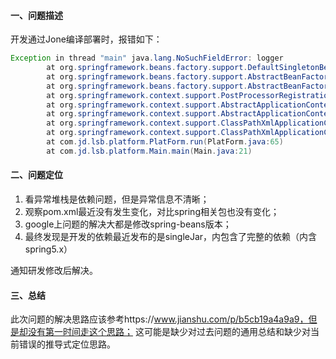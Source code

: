 #### 一、问题描述
开发通过Jone编译部署时，报错如下：
```java
Exception in thread "main" java.lang.NoSuchFieldError: logger
        at org.springframework.beans.factory.support.DefaultSingletonBeanRegistry.getSingleton(DefaultSingletonBeanRegistry.java:212)
        at org.springframework.beans.factory.support.AbstractBeanFactory.doGetBean(AbstractBeanFactory.java:318)
        at org.springframework.beans.factory.support.AbstractBeanFactory.getBean(AbstractBeanFactory.java:204)
        at org.springframework.context.support.PostProcessorRegistrationDelegate.invokeBeanFactoryPostProcessors(PostProcessorRegistrationDelegate.java:86)
        at org.springframework.context.support.AbstractApplicationContext.invokeBeanFactoryPostProcessors(AbstractApplicationContext.java:687)
        at org.springframework.context.support.AbstractApplicationContext.refresh(AbstractApplicationContext.java:525)
        at org.springframework.context.support.ClassPathXmlApplicationContext.<init>(ClassPathXmlApplicationContext.java:139)
        at org.springframework.context.support.ClassPathXmlApplicationContext.<init>(ClassPathXmlApplicationContext.java:83)
        at com.jd.lsb.platform.PlatForm.run(PlatForm.java:65)
        at com.jd.lsb.platform.Main.main(Main.java:21)
```
#### 二、问题定位
1. 看异常堆栈是依赖问题，但是异常信息不清晰；
1. 观察pom.xml最近没有发生变化，对比spring相关包也没有变化；
1. google上问题的解决大都是修改spring-beans版本；
1. 最终发现是开发的依赖最近发布的是singleJar，内包含了完整的依赖（内含spring5.x）

通知研发修改后解决。
#### 三、总结
 此次问题的解决思路应该参考https://www.jianshu.com/p/b5cb19a4a9a9，但是却没有第一时间走这个思路；
这可能是缺少对过去问题的通用总结和缺少对当前错误的推导式定位思路。